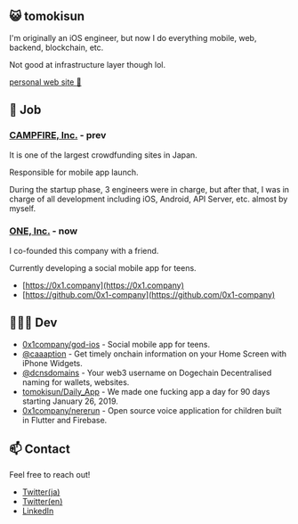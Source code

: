 ## 😺 tomokisun

I'm originally an iOS engineer, but now I do everything mobile, web, backend, blockchain, etc.

Not good at infrastructure layer though lol.

[personal web site 👀](https://tomokisun.com)

## 🚀 Job

### [CAMPFIRE, Inc.](https://camp-fire.jp) - prev

It is one of the largest crowdfunding sites in Japan.

Responsible for mobile app launch.

During the startup phase, 3 engineers were in charge, but after that, I was in charge of all development including iOS, Android, API Server, etc. almost by myself.

### [ONE, Inc.](https://github.com/0x1-company) - now

I co-founded this company with a friend.

Currently developing a social mobile app for teens.

- [https://0x1.company](https://0x1.company)
- [https://github.com/0x1-company](https://github.com/0x1-company)

## 👨🏻‍💻 Dev

- [0x1company/god-ios](https://github.com/0x1-company/god-ios) - Social mobile app for teens.
- [@caaaption](https://github.com/caaaption) - Get timely onchain information on your Home Screen with iPhone Widgets.
- [@dcnsdomains](https://github.com/dcnsdomains) - Your web3 username on Dogechain Decentralised naming for wallets, websites.
- [tomokisun/Daily_App](https://github.com/tomokisun/Daily_App) - We made one fucking app a day for 90 days starting January 26, 2019.
- [0x1company/nererun](https://github.com/0x1-company/nererun) - Open source voice application for children built in Flutter and Firebase.

## 📫 Contact

Feel free to reach out!

- [Twitter(ja)](https://twitter.com/tomoki_sun)
- [Twitter(en)](https://twitter.com/tomokisun)
- [LinkedIn](https://www.linkedin.com/in/tomokisun)


